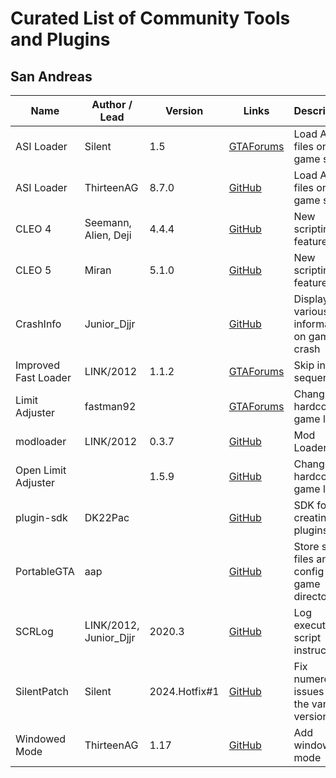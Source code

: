 # Curated List of Community Tools and Plugins

## San Andreas

| Name                 | Author / Lead          | Version       | Links                                                                         | Description                                    |
| -------------------- | ---------------------- | ------------- | ----------------------------------------------------------------------------- | ---------------------------------------------- |
| ASI Loader           | Silent                 | 1.5           | [GTAForums](https://gtaforums.com/topic/523982-relopensrc-silents-asi-loader) | Load ASI files on game start                   |
| ASI Loader           | ThirteenAG             | 8.7.0         | [GitHub](https://github.com/ThirteenAG/Ultimate-ASI-Loader)                   | Load ASI files on game start                   |
| CLEO 4               | Seemann, Alien, Deji   | 4.4.4         | [GitHub](https://github.com/cleolibrary/CLEO4)                                | New scripting features                         |
| CLEO 5               | Miran                  | 5.1.0         | [GitHub](https://github.com/cleolibrary/CLEO5)                                | New scripting features                         |
| CrashInfo            | Junior_Djjr            |               | [GitHub](https://github.com/JuniorDjjr/CrashInfo)                             | Display various information on game crash      |
| Improved Fast Loader | LINK/2012              | 1.1.2         | [GTAForums](https://gtaforums.com/topic/686694-improved-fast-loader)          | Skip intro sequence                            |
| Limit Adjuster       | fastman92              |               | [GTAForums](https://gtaforums.com/topic/733982-fastman92-limit-adjuster)      | Change hardcoded game limits                   |
| modloader            | LINK/2012              | 0.3.7         | [GitHub](https://github.com/thelink2012/modloader)                            | Mod Loader                                     |
| Open Limit Adjuster  |                        | 1.5.9         | [GitHub](https://github.com/GTAmodding/III.VC.SA.LimitAdjuster)               | Change hardcoded game limits                   |
| plugin-sdk           | DK22Pac                |               | [GitHub](https://github.com/DK22Pac/plugin-sdk/)                              | SDK for creating plugins                       |
| PortableGTA          | aap                    |               | [GitHub](https://github.com/GTAmodding/miscmods)                              | Store saves files and config in game directory |
| SCRLog               | LINK/2012, Junior_Djjr | 2020.3        | [GitHub](https://github.com/JuniorDjjr/scrlog)                                | Log executed script instructions               |
| SilentPatch          | Silent                 | 2024.Hotfix#1 | [GitHub](https://github.com/CookiePLMonster/SilentPatch)                      | Fix numerous issues in the vanilla version     |
| Windowed Mode        | ThirteenAG             | 1.17          | [GitHub](https://github.com/ThirteenAG/III.VC.SA.WindowedMode)                | Add windowed mode                              |
